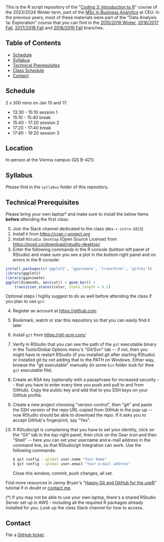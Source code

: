 This is the R script repository of the "[Coding 3: Introduction to R](https://courses.ceu.edu/courses/2023-2024/coding-3-introduction-r)" course of the 2023/2024 Winter term, part of the [MSc in Business Analytics](https://courses.ceu.edu/programs/ms/master-science-business-analytics) at CEU. In the previous years, most of these materials were part of the "Data Analysis 1a: Exploration" course that you can find in the [2015/2016 Winter](https://github.com/daroczig/CEU-R-lab/tree/2016), [2016/2017 Fall](https://github.com/daroczig/CEU-R-lab/tree/2017), [2017/2018 Fall](https://github.com/daroczig/CEU-R-lab/tree/2018) and [2018/2019 Fall](https://github.com/daroczig/CEU-R-lab/tree/2018-fall) branches.

## Table of Contents

* [Schedule](https://github.com/daroczig/CEU-DV2#schedule)
* [Syllabus](https://github.com/daroczig/CEU-DV2#syllabus)
* [Technical Prerequisites](https://github.com/daroczig/CEU-DV2#technical-prerequisites)
* [Class Schedule](https://github.com/daroczig/CEU-DV2#class-schedule)
* [Contact](https://github.com/daroczig/CEU-DV2#contacts)

## Schedule

2 x 300 mins on Jan 10 and 17:

* 13:30 - 15:10 session 1
* 15:10 - 15:40 break
* 15:40 - 17:20 session 2
* 17:20 - 17:40 break
* 17:40 - 19:20 session 3

## Location

In-person at the Vienna campus (QS B-421).

## Syllabus

Please find in the `syllabus` folder of this repository.

## Technical Prerequisites

Please bring your own laptop* and make sure to install the below items **before** attending the first class:

0. Join the Slack channel dedicated to the class (`#ba-r-intro-2023`)
1. Install `R` from https://cran.r-project.org
2. Install `RStudio Desktop` (Open Source License) from https://posit.co/download/rstudio-desktop/
3. Enter the following commands in the R console (bottom left panel of RStudio) and make sure you see a plot in the bottom right panel and no errors in the R console:

```r
install.packages(c('ggplot2', 'gganimate', 'transformr', 'gifski'))
library(ggplot2)
library(gganimate)
ggplot(diamonds, aes(cut)) + geom_bar() +
    transition_states(color, state_length = 0.1)
```

Optional steps I highly suggest to do as well before attending the class if you plan to use `git`:

4. Register an account at https://github.com
5. Bookmark, watch or star this repository so that you can easily find it later
6. Install `git` from https://git-scm.com/
7. Verify in RStudio that you can see the path of the `git` executable binary in the Tools/Global Options menu's "Git/Svn" tab -- if not, then you might have to restart RStudio (if you installed git after starting RStudio) or installed git by not adding that to the PATH on Windows. Either way, browse the "git executable" manually (in some `bin` folder look for thee `git` executable file).
8. Create an RSA key (optionally with a passphrase for increased security -- that you have to enter every time you push and pull to and from GitHub). Copy the public key and add that to you SSH keys on your GitHub profile.
9. Create a new project choosing "version control", then "git" and paste the SSH version of the repo URL copied from GitHub in the pop-up -- now RStudio should be able to download the repo. If it asks you to accept GitHub's fingerprint, say "Yes".
10. If RStudio/git is complaining that you have to set your identity, click on the "Git" tab in the top-right panel, then click on the Gear icon and then "Shell" -- here you can set your username and e-mail address in the command line, so that RStudio/git integration can work. Use the following commands:

    ```sh
    $ git config --global user.name "Your Name"
    $ git config --global user.email "Your e-mail address"
    ```
    Close this window, commit, push changes, all set.

Find more resources in Jenny Bryan's "[Happy Git and GitHub for the useR](http://happygitwithr.com/)" tutorial if in doubt or [contact me](#contact).

(*) If you may not be able to use your own laptop, there's a shared RStudio Server set up in AWS - including all the required R packages already installed for you. Look up the class Slack channel for how to access.

## Contact

File a [GitHub ticket](https://github.com/daroczig/CEU-R-lab/issues).
